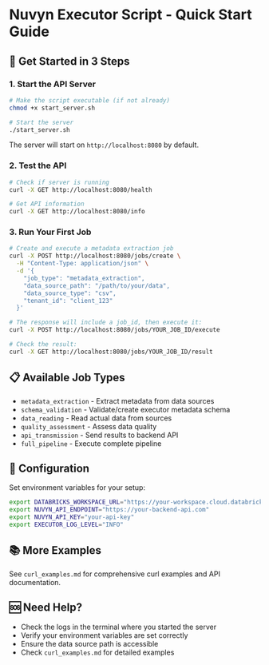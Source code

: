 # Nuvyn Executor Script - Quick Start Guide

## 🚀 Get Started in 3 Steps

### 1. Start the API Server

```bash
# Make the script executable (if not already)
chmod +x start_server.sh

# Start the server
./start_server.sh
```

The server will start on `http://localhost:8080` by default.

### 2. Test the API

```bash
# Check if server is running
curl -X GET http://localhost:8080/health

# Get API information
curl -X GET http://localhost:8080/info
```

### 3. Run Your First Job

```bash
# Create and execute a metadata extraction job
curl -X POST http://localhost:8080/jobs/create \
  -H "Content-Type: application/json" \
  -d '{
    "job_type": "metadata_extraction",
    "data_source_path": "/path/to/your/data",
    "data_source_type": "csv",
    "tenant_id": "client_123"
  }'

# The response will include a job_id, then execute it:
curl -X POST http://localhost:8080/jobs/YOUR_JOB_ID/execute

# Check the result:
curl -X GET http://localhost:8080/jobs/YOUR_JOB_ID/result
```

## 📋 Available Job Types

- `metadata_extraction` - Extract metadata from data sources
- `schema_validation` - Validate/create executor metadata schema
- `data_reading` - Read actual data from sources
- `quality_assessment` - Assess data quality
- `api_transmission` - Send results to backend API
- `full_pipeline` - Execute complete pipeline

## 🔧 Configuration

Set environment variables for your setup:

```bash
export DATABRICKS_WORKSPACE_URL="https://your-workspace.cloud.databricks.com"
export NUVYN_API_ENDPOINT="https://your-backend-api.com"
export NUVYN_API_KEY="your-api-key"
export EXECUTOR_LOG_LEVEL="INFO"
```

## 📚 More Examples

See `curl_examples.md` for comprehensive curl examples and API documentation.

## 🆘 Need Help?

- Check the logs in the terminal where you started the server
- Verify your environment variables are set correctly
- Ensure the data source path is accessible
- Check `curl_examples.md` for detailed examples
